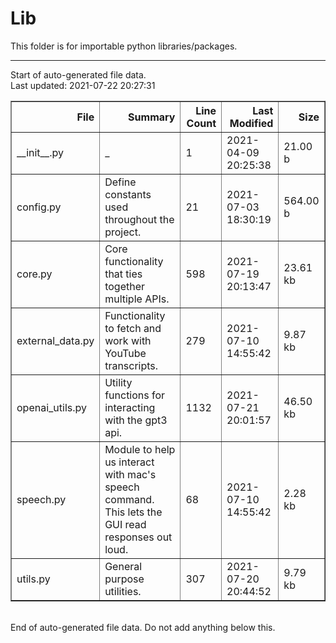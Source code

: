 # Lib

This folder is for importable python libraries/packages.


---
Start of auto-generated file data.<br/>Last updated: 2021-07-22 20:27:31

<table border="1" class="dataframe">
  <thead>
    <tr style="text-align: right;">
      <th>File</th>
      <th>Summary</th>
      <th>Line Count</th>
      <th>Last Modified</th>
      <th>Size</th>
    </tr>
  </thead>
  <tbody>
    <tr>
      <td>__init__.py</td>
      <td>_</td>
      <td>1</td>
      <td>2021-04-09 20:25:38</td>
      <td>21.00 b</td>
    </tr>
    <tr>
      <td>config.py</td>
      <td>Define constants used throughout the project.</td>
      <td>21</td>
      <td>2021-07-03 18:30:19</td>
      <td>564.00 b</td>
    </tr>
    <tr>
      <td>core.py</td>
      <td>Core functionality that ties together multiple APIs.</td>
      <td>598</td>
      <td>2021-07-19 20:13:47</td>
      <td>23.61 kb</td>
    </tr>
    <tr>
      <td>external_data.py</td>
      <td>Functionality to fetch and work with YouTube transcripts.</td>
      <td>279</td>
      <td>2021-07-10 14:55:42</td>
      <td>9.87 kb</td>
    </tr>
    <tr>
      <td>openai_utils.py</td>
      <td>Utility functions for interacting with the gpt3 api.</td>
      <td>1132</td>
      <td>2021-07-21 20:01:57</td>
      <td>46.50 kb</td>
    </tr>
    <tr>
      <td>speech.py</td>
      <td>Module to help us interact with mac's speech command. This lets the GUI read<br/>responses out loud.</td>
      <td>68</td>
      <td>2021-07-10 14:55:42</td>
      <td>2.28 kb</td>
    </tr>
    <tr>
      <td>utils.py</td>
      <td>General purpose utilities.</td>
      <td>307</td>
      <td>2021-07-20 20:44:52</td>
      <td>9.79 kb</td>
    </tr>
  </tbody>
</table>
<br/>End of auto-generated file data. Do not add anything below this.
